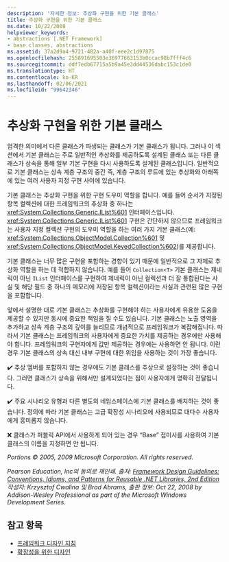 ```yaml
---
description: '자세한 정보: 추상화 구현을 위한 기본 클래스'
title: 추상화 구현을 위한 기본 클래스
ms.date: 10/22/2008
helpviewer_keywords:
- abstractions [.NET Framework]
- base classes, abstractions
ms.assetid: 37a2d9a4-9721-482a-a40f-eee2c1d97875
ms.openlocfilehash: 255891695583e36977663153b0ccac98b7fff4c6
ms.sourcegitcommit: ddf7edb67715a5b9a45e3dd44536dabc153c1de0
ms.translationtype: HT
ms.contentlocale: ko-KR
ms.lasthandoff: 02/06/2021
ms.locfileid: "99642346"
---
```

# <a name="base-classes-for-implementing-abstractions"></a>추상화 구현을 위한 기본 클래스

엄격한 의미에서 다른 클래스가 파생되는 클래스가 기본 클래스가 됩니다. 그러나 이 섹션에서 기본 클래스는 주로 일반적인 추상화를 제공하도록 설계된 클래스 또는 다른 클래스가 상속을 통해 일부 기본 구현을 다시 사용하도록 설계된 클래스입니다. 일반적으로 기본 클래스는 상속 계층 구조의 중간 즉, 계층 구조의 루트에 있는 추상화와 아래쪽에 있는 여러 사용자 지정 구현 사이에 있습니다.

 기본 클래스는 추상화 구현을 위한 구현 도우미 역할을 합니다. 예를 들어 순서가 지정된 항목 컬렉션에 대한 프레임워크의 추상화 중 하나는 <xref:System.Collections.Generic.IList%601> 인터페이스입니다. <xref:System.Collections.Generic.IList%601> 구현은 간단하지 않으므로 프레임워크는 사용자 지정 컬렉션 구현의 도우미 역할을 하는 여러 가지 기본 클래스(예: <xref:System.Collections.ObjectModel.Collection%601> 및 <xref:System.Collections.ObjectModel.KeyedCollection%602>)를 제공합니다.

 기본 클래스는 너무 많은 구현을 포함하는 경향이 있기 때문에 일반적으로 그 자체로 추상화 역할을 하는 데 적합하지 않습니다. 예를 들어 `Collection<T>` 기본 클래스는 제네릭이 아닌 `IList` 인터페이스를 구현하여 제네릭이 아닌 컬렉션과 더 잘 통합된다는 사실 및 해당 필드 중 하나의 메모리에 저장된 항목 컬렉션이라는 사실과 관련된 많은 구현을 포함합니다.

 앞에서 설명한 대로 기본 클래스는 추상화를 구현해야 하는 사용자에게 유용한 도움을 제공할 수 있지만 동시에 중요한 책임을 질 수도 있습니다. 기본 클래스는 노출 영역을 추가하고 상속 계층 구조의 깊이를 늘리므로 개념적으로 프레임워크가 복잡해집니다. 따라서 기본 클래스는 프레임워크의 사용자에게 중요한 가치를 제공하는 경우에만 사용해야 합니다. 프레임워크의 구현자에게 값만 제공하는 경우에는 사용하면 안 됩니다. 이런 경우 기본 클래스의 상속 대신 내부 구현에 대한 위임을 사용하는 것이 가장 좋습니다.

 ✔️ 추상 멤버를 포함하지 않는 경우에도 기본 클래스를 추상으로 설정하는 것이 좋습니다. 그러면 클래스가 상속을 위해서만 설계되었다는 점이 사용자에게 명확히 전달됩니다.

 ✔️ 주요 시나리오 유형과 다른 별도의 네임스페이스에 기본 클래스를 배치하는 것이 좋습니다. 정의에 따라 기본 클래스는 고급 확장성 시나리오에 사용되므로 대다수 사용자에게 흥미롭지 않습니다.

 ❌ 클래스가 퍼블릭 API에서 사용하게 되어 있는 경우 “Base” 접미사를 사용하여 기본 클래스의 이름을 지정하면 안 됩니다.

 *Portions © 2005, 2009 Microsoft Corporation. All rights reserved.*

 *Pearson Education, Inc의 동의로 재인쇄. 출처: [Framework Design Guidelines: Conventions, Idioms, and Patterns for Reusable .NET Libraries, 2nd Edition](https://www.informit.com/store/framework-design-guidelines-conventions-idioms-and-9780321545619) 작성자: Krzysztof Cwalina 및 Brad Abrams, 출판 정보: Oct 22, 2008 by Addison-Wesley Professional as part of the Microsoft Windows Development Series.*

## <a name="see-also"></a>참고 항목

- [프레임워크 디자인 지침](index.md)
- [확장성을 위한 디자인](designing-for-extensibility.md)
